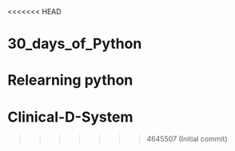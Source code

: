 <<<<<<< HEAD
# 30_days_of_Python
Relearning python 
=======
# Clinical-D-System
>>>>>>> 4645507 (Initial commit)
